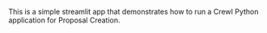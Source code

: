 This is a simple streamlit app that demonstrates how to run a CrewI Python application for Proposal Creation.
